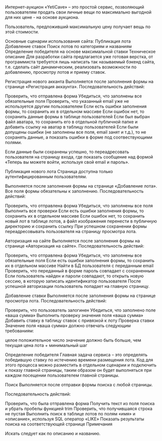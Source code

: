 Интернет-аукцион «YetiCave» – это простой сервис, позволяющий пользователям продать свои личные вещи по максимально выгодной для них цене - на основе аукциона.

Пользователь, предложивший максимальную цену получает вещь по этой стоимости.

Основные сценарии использования сайта:
Публикация лота
Добавление ставок
Поиск лотов по категориям и названиям
Определение победителя на основе максимальной ставки
Техническое описание
Для разработки сайта предлагается уже готовая верстка, от программиста требуется лишь написать так называемый бэкенд сайта, т.е. сделать сайт динамическим, реализовать возможности по добавлению, просмотру лотов и приему ставок.

Регистрация нового акканта
Выполняется после заполнения формы на странице «Регистрация аккаунта». Последовательность действий:

Проверить, что отправлена форма
Убедиться, что заполнены все обязательные поля
Проверить, что указанный email уже не используется другим пользователем
Если есть ошибки заполнения формы, то сохранить их в отдельном массиве
Если ошибок нет, то сохранить данные формы в таблице пользователей
Если был выбран файл аватара, то сохранить его в отдельной публичной папке и добавить ссылку на аватар в таблицу пользователей
Если были допущены ошибки (не заполнены все поля, email занят и т.д.), то не сохранять данные, а показать ошибки в форме под соотвествующими полями.

Если данные были сохранены успешно, то переадресовать пользователя на страницу входа, где показать сообщение над формой «Теперь вы можете войти, используя свой email и пароль».

Публикация нового лота
Страница доступна только аутентифицированным пользователям.

Выполняется после заполнения формы на странице «Добавление лота». Все поля формы обязательны к заполнению. Последовательность действий:

Проверить, что отправлена форма
Убедиться, что заполнены все поля
Выполнить все проверки
Если есть ошибки заполнения формы, то сохранить их в отдельном массиве
Если ошибок нет, то сохранить новый лот в таблице лотов, а файл изображения перенести в публичную директорию и сохранить ссылку
При успешном сохранении формы переадресовывать пользователя на страницу просмотра лота.

Авторизация на сайте
Выполняется после заполнения формы на странице «Авторизация на сайте». Последовательность действий:

Проверить, что отправлена форма
Убедиться, что заполнены все обязательные поля
Если есть ошибки заполнения формы, то сохранить их в отдельном массиве
Найти в БД пользователя с переданным email
Проверить, что переданный в форме пароль совпадает с сохраненным
Если пользователь найден и пароли совпадают, то открыть новую сессию, в которую записать идентификатор пользователя
После успешной авторизации пользователь попадает на главную страницу.


Добавление ставки
Выполняется после заполнения формы на странице просмотра лота. Последовательность действий:

Проверить, что пользователь залогинен
Убедиться, что заполнено поле «ваша сумма»
Выполнить проверку значения поля «ваша сумма»
Добавить ставку в таблицу ставок с привязкой к лоту
Проверка ставки Значение поля «ваша сумма» должно отвечать следующим требованиям:

целое положительное число
значение должно быть больше, чем текущая цена лота + минимальный шаг

Определение победителя
Главная задача сервиса – это определять победившую ставку по истечению времени размещения лота. Код для этого процесса можно разместить в отдельном сценарии и подключить к показу главной страницы, таким образом он будет выполняться при каждом посещении пользователем главной страницы.

Поиск
Выполняется после отправки формы поиска с любой страницы.

Последовательность действий:

Проверить, что была отправлена форма
Получить текст из поля поиска и убрать пробелы функцией trim
Проверить, что получившаяся строка не пустая
Выполнить поиск в таблице лотов по полям «имя» и «описание», используя SQL оператор «LIKE»
Показать результаты поиска на соответствующей странице
Примечания

Искать следует как по описанию и названию.
